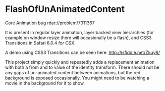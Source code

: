 FlashOfUnAnimatedContent
========================

Core Animation bug rdar://problem/7311367

It is present in regular layer animation, layer backed view hierarchies (for example on window resize there will occasionally be a flash), and CSS3 Transitions in Safari 6.0.4 for OSX.

A demo using CSS3 Transitions can be seen here: http://jsfiddle.net/ZkuyR/

This project simply quickly and repeatedly adds a replacement animation with both a from and to value of the identity transform. There should not be any gaps of un-animated content between animations, but the red background is exposed occasionally. You might need to be watching a movie in the background for it to show.
